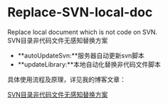 # Replace-SVN-local-doc
Replace local document which is not code on SVN.<br/>
SVN目录非代码文件无感知替换方案

- **autoUpdateSvn:**服务器自动更新svn脚本
- **updateLibrary:**本地自动化替换非代码文件脚本

具体使用流程及原理，详见我的博客文章：

[SVN目录非代码文件无感知替换方案](http://ford.smallfan.net/SVN目录非代码文件无感知替换方案/)
